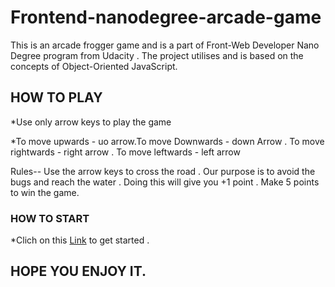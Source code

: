 # Frontend-nanodegree-arcade-game

This is an arcade frogger game and is a part of Front-Web Developer Nano Degree program from Udacity . The project utilises and is based on the concepts of Object-Oriented JavaScript.

## HOW TO PLAY

*Use only arrow keys to play the game 

*To move upwards - uo arrow.To move Downwards - down Arrow . To move rightwards - right arrow . To move leftwards - left arrow

Rules-- Use the arrow keys to cross the road . Our purpose is to avoid the bugs and reach the water . Doing this will give you +1 point . Make 5 points to win the game.

### HOW TO START
*Clich on this [Link](https://vaibhav1671998.github.io/Udacity-Arcade-Game/.) to get started .

## HOPE YOU ENJOY IT.
